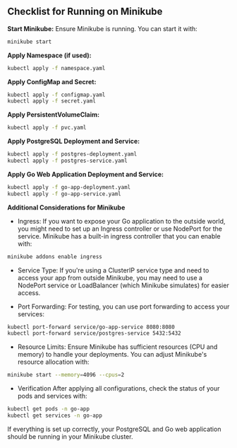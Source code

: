 ## Checklist for Running on Minikube ##
**Start Minikube:** 
Ensure Minikube is running. You can start it with:
 ```bash
minikube start
```


**Apply Namespace (if used):**
```bash
kubectl apply -f namespace.yaml
```



**Apply ConfigMap and Secret:**


```bash
kubectl apply -f configmap.yaml
kubectl apply -f secret.yaml
```


**Apply PersistentVolumeClaim:**

```bash
kubectl apply -f pvc.yaml
```


**Apply PostgreSQL Deployment and Service:**

```bash
kubectl apply -f postgres-deployment.yaml
kubectl apply -f postgres-service.yaml
```


**Apply Go Web Application Deployment and Service:**

```bash
kubectl apply -f go-app-deployment.yaml
kubectl apply -f go-app-service.yaml
```


**Additional Considerations for Minikube**

* Ingress: If you want to expose your Go application to the outside world, you might need to set up an Ingress controller or use NodePort for the service. Minikube has a built-in ingress controller that you can enable with:

```bash
minikube addons enable ingress
```

* Service Type: If you're using a ClusterIP service type and need to access your app from outside Minikube, you may need to use a NodePort service or LoadBalancer (which Minikube simulates) for easier access.

* Port Forwarding: For testing, you can use port forwarding to access your services:

```bash
kubectl port-forward service/go-app-service 8080:8080
kubectl port-forward service/postgres-service 5432:5432
```

* Resource Limits: Ensure Minikube has sufficient resources (CPU and memory) to handle your deployments. You can adjust Minikube's resource allocation with:

```bash
minikube start --memory=4096 --cpus=2
```


* Verification
After applying all configurations, check the status of your pods and services with:

```bash
kubectl get pods -n go-app
kubectl get services -n go-app
```
If everything is set up correctly, your PostgreSQL and Go web application should be running in your Minikube cluster.